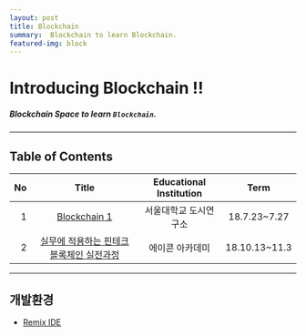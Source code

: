 ```yaml
---
layout: post
title: Blockchain
summary:  Blockchain to learn Blockchain. 
featured-img: block
---
```


# Introducing Blockchain !!

##### Blockchain Space to learn `Blockchain`.

---

## Table of Contents

|No|Title|Educational Institution|Term|
|--:|:--:|:-:|:--:|
|1|[Blockchain 1](/BlockChain)|서울대학교 도시연구소|18.7.23~7.27|
|2|[실무에 적용하는 핀테크 블록체인 실전과정](/2018-11-03-AICON-Etherium)|에이콘 아카데미|18.10.13~11.3|

---

## 개발환경

* [Remix IDE](https://remix.ethereum.org)
